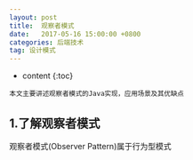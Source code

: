 ```yaml
---
layout: post
title:  观察者模式
date:   2017-05-16 15:00:00 +0800
categories: 后端技术
tag: 设计模式
---
```


* content
{:toc}



`本文主要讲述观察者模式的Java实现，应用场景及其优缺点`

## 1.了解观察者模式

观察者模式(Observer Pattern)属于行为型模式